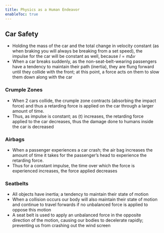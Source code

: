 ```yaml
---
title: Physics as a Human Endeavor
enableToc: true
---
```


## Car Safety

-   Holding the mass of the car and the total change in velocity constant (as when braking you will always be breaking from a set speed), the impulse for the car will be constant as well, because $I=m\Delta v$
-   When a car breaks suddenly, as the non-seat-belt-wearing passengers have a tendency to maintain their path (inertia), they are flung forward until they collide with the front; at this point, a force acts on them to slow them down along with the car

### Crumple Zones

-   When 2 cars collide, the crumple zone contracts (absorbing the impact force) and thus a retarding force is applied on the car through a larger amount of time.
-   Thus, as impulse is constant; as (t) increases, the retarding force applied to the car decreases, thus the damage done to humans inside the car is decreased

### Airbags

-   When a passenger experiences a car crash; the air bag increases the amount of time it takes for the passenger’s head to experience the retarding force.
-   Thus for a constant impulse, the time over which the force is experienced increases, the force applied decreases

### Seatbelts

-   All objects have inertia; a tendency to maintain their state of motion
-   When a collision occurs our body will also maintain their state of motion and continue to travel forwards if no unbalanced force is applied to oppose this motion
-   A seat belt is used to apply an unbalanced force in the opposite direction of the motion, causing our bodies to decelerate rapidly; preventing us from crashing out the wind screen
